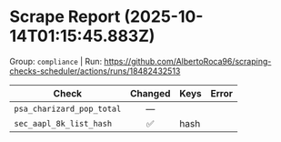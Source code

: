 # Scrape Report (2025-10-14T01:15:45.883Z)

Group: `compliance`  |  Run: https://github.com/AlbertoRoca96/scraping-checks-scheduler/actions/runs/18482432513

| Check | Changed | Keys | Error |
|---|:---:|:--|:--|
| `psa_charizard_pop_total` | — |  |  |
| `sec_aapl_8k_list_hash` | ✅ | hash |  |
